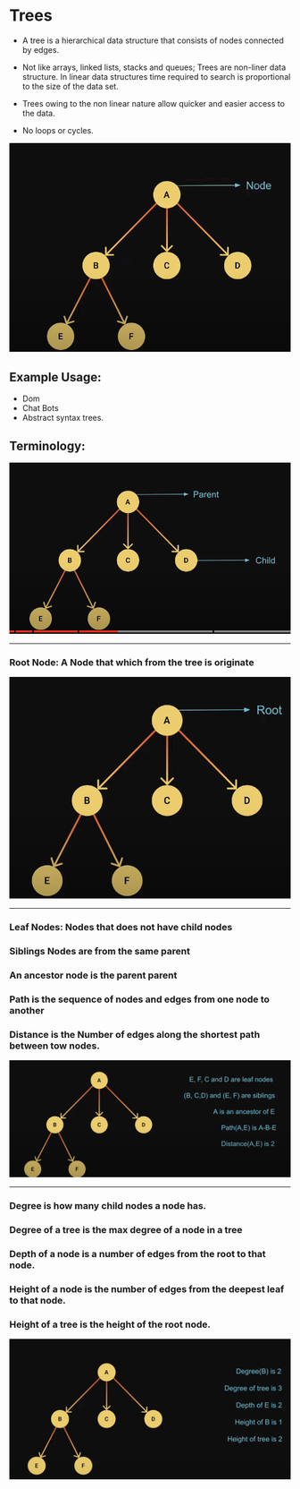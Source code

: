# Trees

- A tree is a hierarchical data structure that consists of nodes connected by edges.

- Not like arrays, linked lists, stacks and queues; Trees are non-liner data structure. In linear data structures time required to search is proportional to the size of the data set.

- Trees owing to the non linear nature allow quicker and easier access to the data.

- No loops or cycles.

![Alt text](image.png)

## Example Usage:

- Dom
- Chat Bots
- Abstract syntax trees.

## Terminology:

![Alt text](image-1.png)

---

### Root Node: A Node that which from the tree is originate

![Alt text](image-2.png)

---

### Leaf Nodes: Nodes that does not have child nodes

### Siblings Nodes are from the same parent

### An ancestor node is the parent parent

### Path is the sequence of nodes and edges from one node to another

### Distance is the Number of edges along the shortest path between tow nodes.

![Alt text](image-4.png)

---

### Degree is how many child nodes a node has.

### Degree of a tree is the max degree of a node in a tree

### Depth of a node is a number of edges from the root to that node.

### Height of a node is the number of edges from the deepest leaf to that node.

### Height of a tree is the height of the root node.

![Alt text](image-5.png)
